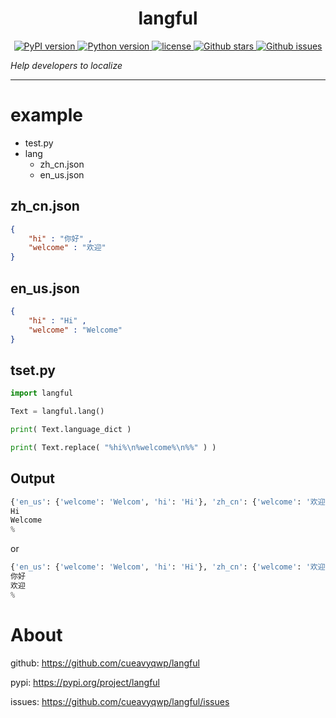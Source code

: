 <md align="center">

# langful

</md>

<p align="center">
    <a href="https://pypi.org/project/langful">
        <img alt="PyPI version" src="https://img.shields.io/pypi/v/langful?color=blue">
    </a>
    <a href="https://www.python.org">
        <img alt="Python version" src="https://img.shields.io/badge/python-3.6+-blue">
    </a>
    <a href="https://opensource.org/license/mit/">
        <img alt="license" src="https://img.shields.io/badge/license-MIT-blue">
    </a>
    <a href="https://github.com/cueavyqwp/langful">
        <img alt="Github stars" src="https://img.shields.io/github/stars/cueavyqwp/langful?color=blue">
    </a>
    <a href="https://github.com/cueavyqwp/langful">
        <img alt="Github issues" src="https://img.shields.io/github/issues/cueavyqwp/langful?color=blue">
    </a>

<md align="center">

*Help developers to localize*

</md>

---

# example

- test.py
- lang
    - zh_cn.json
    - en_us.json

## zh_cn.json

```json
{
    "hi" : "你好" ,
    "welcome" : "欢迎"
}
```

## en_us.json

```json
{
    "hi" : "Hi" ,
    "welcome" : "Welcome"
}
```

## tset.py

```python
import langful

Text = langful.lang()

print( Text.language_dict )

print( Text.replace( "%hi%\n%welcome%\n%%" ) )
```

## Output

```python
{'en_us': {'welcome': 'Welcom', 'hi': 'Hi'}, 'zh_cn': {'welcome': '欢迎', 'hi': '你好'}}
Hi
Welcome
%
```

or

```python
{'en_us': {'welcome': 'Welcom', 'hi': 'Hi'}, 'zh_cn': {'welcome': '欢迎', 'hi': '你好'}}
你好
欢迎
%
```

# About

github: https://github.com/cueavyqwp/langful

pypi: https://pypi.org/project/langful

issues: https://github.com/cueavyqwp/langful/issues